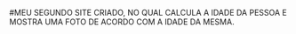 #MEU SEGUNDO SITE CRIADO, NO QUAL CALCULA A IDADE DA PESSOA E MOSTRA UMA FOTO DE ACORDO COM A IDADE DA MESMA.
